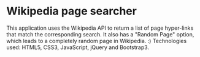 # Wikipedia page searcher
This application uses the Wikipedia API to return a list of page hyper-links that match the corresponding search.
It also has a "Random Page" option, which leads to a completely random page in Wikipedia. :)
Technologies used: HTML5, CSS3, JavaScript, jQuery and Bootstrap3.
